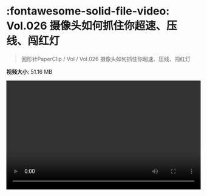 # :fontawesome-solid-file-video: Vol.026 摄像头如何抓住你超速、压线、闯红灯

> 回形针PaperClip / Vol / Vol.026 摄像头如何抓住你超速、压线、闯红灯

**视频大小**: 51.16 MB

<video id="V-b1f00016ff2e91d0368aa2c41636926b" width="512" height="288" preload="none" playsinline webkit-playsinline></video>